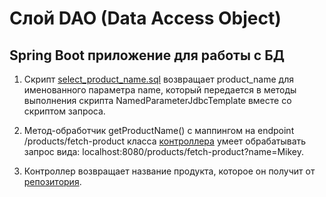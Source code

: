 # Слой DAO (Data Access Object)
##  Spring Boot приложение для работы с БД

1. Скрипт [select_product_name.sql](https://github.com/VioK0709/Data_Access_Object/blob/main/src/main/resources/select_product_name.sql) возвращает product_name для именованного параметра name, который передается в методы выполнения скрипта NamedParameterJdbcTemplate вместе со скриптом запроса.

2. Метод-обработчик getProductName() с маппингом на endpoint /products/fetch-product класса [контроллера](https://github.com/VioK0709/Data_Access_Object/blob/main/src/main/java/com/example/data_access_object/controller/ControllerApp.java) умеет обрабатывать запрос вида: localhost:8080/products/fetch-product?name=Mikey.

3. Контроллер возвращает название продукта, которое он получит от [репозитория](https://github.com/VioK0709/Data_Access_Object/blob/main/src/main/java/com/example/data_access_object/repository/RepositoryApp.java).
